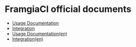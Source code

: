 # FramgiaCI official documents

- [Usage Documentation](./document.md)
- [Integration](./integration.md)
- [Usage Documentation(en)](./document-en.md)
- [Integration(en)](./integration-en.md)

